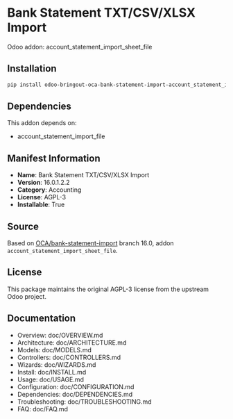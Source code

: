 # Bank Statement TXT/CSV/XLSX Import

Odoo addon: account_statement_import_sheet_file

## Installation

```bash
pip install odoo-bringout-oca-bank-statement-import-account_statement_import_sheet_file
```

## Dependencies

This addon depends on:
- account_statement_import_file

## Manifest Information

- **Name**: Bank Statement TXT/CSV/XLSX Import
- **Version**: 16.0.1.2.2
- **Category**: Accounting
- **License**: AGPL-3
- **Installable**: True

## Source

Based on [OCA/bank-statement-import](https://github.com/OCA/bank-statement-import) branch 16.0, addon `account_statement_import_sheet_file`.

## License

This package maintains the original AGPL-3 license from the upstream Odoo project.

## Documentation

- Overview: doc/OVERVIEW.md
- Architecture: doc/ARCHITECTURE.md
- Models: doc/MODELS.md
- Controllers: doc/CONTROLLERS.md
- Wizards: doc/WIZARDS.md
- Install: doc/INSTALL.md
- Usage: doc/USAGE.md
- Configuration: doc/CONFIGURATION.md
- Dependencies: doc/DEPENDENCIES.md
- Troubleshooting: doc/TROUBLESHOOTING.md
- FAQ: doc/FAQ.md
